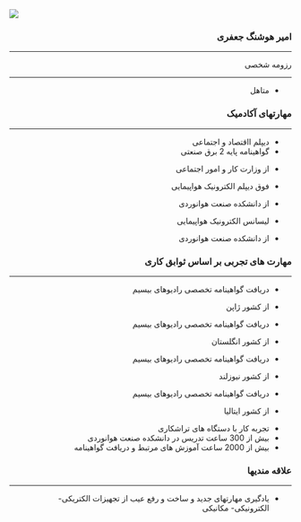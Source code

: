 
<Html>
<Body>
<image src="https://avatars0.githubusercontent.com/u/68999179?s=400&u=553ebb0d6cf407bc62c0b837e8a73a7f7b875620&v=4.jpg">
</body>
</html>

<div dir="rtl">
  
### امیر هوشنگ جعفری 

---

رزومه شخصی 

---

+  متاهل 

###       مهارتهای آکادمیک  

---

+ دیپلم ااقتصاد و اجتماعی
+ گواهینامه پایه 2 برق صنعتی
 *	از وزارت کار و امور اجتماعی
+ فوق دیپلم الکترونیک هواپیمایی
 *	از دانشکده صنعت هوانوردی
+ لیسانس الکترونیک هواپیمایی
 *	از دانشکده صنعت هوانوردی

###  مهارت های تجربی بر اساس ثوابق کاری

---

+ دریافت گواهینامه تخصصی رادیوهای بیسیم
 * از کشور ژاپن   
+ دریافت گواهینامه تخصصی رادیوهای بیسیم
 * از کشور انگلستان    
+ دریافت گواهینامه تخصصی رادیوهای بیسیم
 * از کشور نیوزلند   
+ دریافت گواهینامه تخصصی رادیوهای بیسیم
 * از کشور ایتالیا   
+ تجربه کار با دستگاه های تراشکاری
+ بیش از 300 ساعت تدریس در دانشکده صنعت هوانوردی
+ بیش از 2000 ساعت آموزش های مرتبط و دریافت گواهینامه

###  علاقه مندیها

---

+ یادگیری مهارتهای جدید و ساخت و رفع عیب از تجهیزات الکتریکی- الکترونیکی- مکانیکی 

</div>
